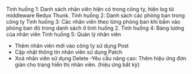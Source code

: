 Tình huống 1: Danh sách nhân viên hiện có trong công ty, hiện log từ middleware Redux Thunk.
Tình huống 2: Danh sách các phòng ban trong công ty
Tình huống 3: Các nhân viên theo từng phòng ban khi bấm vào phòng ban đó trong danh sách ở tình huống 2.
Tình huống 4: Bảng lương của nhân viên
Tình huống 5: Quản lý nhân viên
+ Thêm nhân viên mới vào công ty sử dụng Post
+ Cập nhật thông tin nhân viên sử dụng Patch
+ Xoá nhân viên sử dụng Delete
-Yêu cầu nâng cao: Thêm hiệu ứng đơn giản cho trang hiển thị nhân viên. (hiệu ứng bất kỳ)
